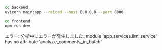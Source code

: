 ```bash
cd backend
uvicorn main:app --reload --host 0.0.0.0 --port 8000

cd frontend
npm run dev
```

エラー: 分析中にエラーが発生しました: module 'app.services.llm_service' has no attribute 'analyze_comments_in_batch'

